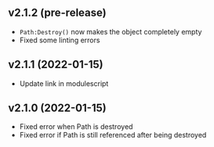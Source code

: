 ## v2.1.2 (pre-release)
* `Path:Destroy()` now makes the object completely empty
* Fixed some linting errors

## v2.1.1 (2022-01-15)
* Update link in modulescript

## v2.1.0 (2022-01-15)
* Fixed error when Path is destroyed
* Fixed error if Path is still referenced after being destroyed